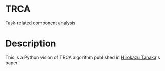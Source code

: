 # TRCA
Task-related component analysis

# Description
This is a Python vision of TRCA algorithm published in [Hirokazu Tanaka](https://www.sciencedirect.com/science/article/pii/S105381191200852X)'s paper.
